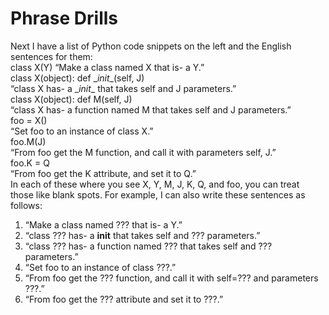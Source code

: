 # Phrase Drills
Next I have a list of Python code snippets on the left and the English   
sentences for them:  
    class X(Y) “Make a class named X that is- a Y.”  
    class X(object): def \__init__(self, J)   
        “class X has- a \__init__ that takes self and J parameters.”  
    class X(object): def M(self, J)   
        “class X has- a function named M that takes self and J parameters.”  
    foo = X()  
        “Set foo to an instance of class X.”  
    foo.M(J)   
        “From foo get the M function, and call it with parameters self, J.”  
    foo.K = Q   
        “From foo get the K attribute, and set it to Q.”  
In each of these where you see X, Y, M, J, K, Q, and foo, you can treat  
those like blank spots. For example, I can also write these sentences as follows:  
1. “Make a class named ??? that is- a Y.”
2. “class ??? has- a __init__ that takes self and ??? parameters.”
3. “class ??? has- a function named ??? that takes self and ??? parameters.”
4. “Set foo to an instance of class ???.”
5. “From foo get the ??? function, and call it with self=??? and parameters ???.”
6. “From foo get the ??? attribute and set it to ???.”  
